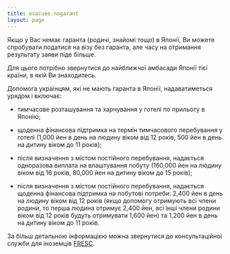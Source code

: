 ```yaml
---
title: evacuee.nogarant
layout: page
---
```


Якщо у Вас немає гаранта (родичі, знайомі тощо) в Японії, Ви можете
спробувати податися на візу без гаранта, але часу на отримання
результату заяви піде більше.


Для цього потрібно звернутися до найближчої амбасади Японії тієї
країни, в якій Ви знаходитесь.


Допомога українцям, які не мають гаранта в Японії, надаватиметься урядом і включає:

- тимчасове розташування та харчування у готелі по прильоту в Японію;

- щоденна фінансова підтримка на термін тимчасового перебування у готелі
(1,000 йен в день на людину віком від 12 років, 500 йен в день на
дитину віком до 11 років);

- після визначення з містом постійного перебування, надається одноразова
виплата на влаштування побуту (160,000 йен на людину віком від 16
років, 80,000 йен на дитину віком до 15 років);

- після визначення з містом постійного перебування, надається щоденна
фінансова підтримка на побутові потреби: 2,400 йен в день на людину
віком від 12 років (якщо допомогу отримують всі члени родини, то перша
людина отримує 2,400 йен, всі інші члени родини віком від 12 років
будуть отримувати 1,600 йен) та 1,200 йен в день на дитину віком до 11
років.


За більш детальною інформацією можна звернутися до консультаційної
служби для іноземців [FRESC](https://www.moj.go.jp/isa/support/fresc/ukraine_support.html).
